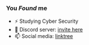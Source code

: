 ### You _Found_ me

- ⚡ Studying Cyber Security
- 💬 Discord server: [invite here](https://discord.gg/VAvPvhE)
- 📫 Social media: [linktree](https://linktr.ee/jwcce)
